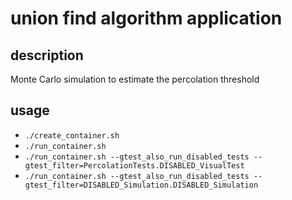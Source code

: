 # union find algorithm application

## description
Monte Carlo simulation to estimate the percolation threshold

## usage
* `./create_container.sh`
* `./run_container.sh`
* `./run_container.sh --gtest_also_run_disabled_tests --gtest_filter=PercolationTests.DISABLED_VisualTest`
* `./run_container.sh --gtest_also_run_disabled_tests --gtest_filter=DISABLED_Simulation.DISABLED_Simulation`
